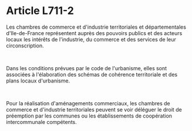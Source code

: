 # Article L711-2

<p>Les chambres de commerce et d'industrie territoriales et départementales d'Ile-de-France représentent auprès des pouvoirs publics et des acteurs locaux les intérêts de l'industrie, du commerce et des services de leur circonscription. </p><p><br/></p><p>Dans les conditions prévues par le code de l'urbanisme, elles sont associées à l'élaboration des schémas de cohérence territoriale et des plans locaux d'urbanisme. </p><p><br/></p><p>Pour la réalisation d'aménagements commerciaux, les chambres de commerce et d'industrie territoriales peuvent se voir déléguer le droit de préemption par les communes ou les établissements de coopération intercommunale compétents.</p>